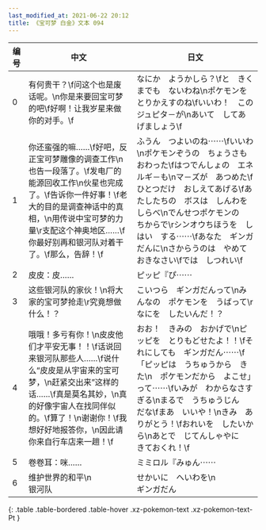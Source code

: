 ```yaml
---
last_modified_at: 2021-06-22 20:12
title: 《宝可梦 白金》文本 094
---
```

| 编号 | 中文 | 日文 |
| ---- | ---- | ---- |
| 0 | 有何贵干？\f问这个也是废话呢。\n你是来要回宝可梦的吧\f好啊！让我岁星来做你的对手。\f | なにか　ようかしら？\fと　きくまでも　ないわね\nポケモンを　とりかえすのね\fいいわ！　この　ジュピタ－が\nあいて　してあげましょう\f |
| 1 | 你还蛮强的嘛……\f好吧，反正宝可梦雕像的调查工作\n也告一段落了。\f发电厂的能源回收工作\n伙星也完成了。\f告诉你一件好事！\f老大的目的是调查神话中的真相，\n用传说中宝可梦的力量\r支配这个神奥地区……\f你最好别再和银河队对着干了。\f那么，告辞！\f | ふうん　つよいのね⋯⋯\fいいわ\nポケモンぞうの　ちょうさも　おわった\fはつでんしょの　エネルギ－も\nマ－ズが　あつめた\fひとつだけ　おしえてあげる\fあたしたちの　ボスは　しんわを　しらべ\nでんせつポケモンの　ちからで\rシンオウちほうを　しはい　する⋯⋯\fあなた　ギンガだんに\nさからうのは　やめておきなさい\fでは　しつれい\f |
| 2 | 皮皮：皮…… | ピッピ『ぴ⋯⋯ |
| 3 | 这些银河队的家伙！\n将大家的宝可梦抢走\r究竟想做什么！？ | こいつら　ギンガだんって\nみんなの　ポケモンを　うばって\rなにを　したいんだ！？ |
| 4 | 哦哦！多亏有你！\n皮皮他们才平安无事！！\f话说回来银河队那些人……\f说什么“皮皮是从宇宙来的宝可梦，\n赶紧交出来”这样的话……\f真是莫名其妙，\n真的好像宇宙人在找同伴似的。\f算了！\n谢谢你！\f我想好好地报答你，\n因此请你来自行车店来一趟！\f | おお！　きみの　おかげで\nピッピを　とりもどせたよ！！\fそれにしても　ギンガだん⋯⋯\f「ピッピは　うちゅうから　きた\n　ポケモンだから　よこせ」って⋯⋯\fいみが　わからなさすぎる\nまるで　うちゅうじん　だな\fまあ　いいや！\nきみ　ありがとう！\fおれいを　したいから\nあとで　じてんしゃやに　きておくれ！\f |
| 5 | 卷卷耳：咪…… | ミミロル『みゅん⋯⋯ |
| 6 | 维护世界的和平\n　　　　　　银河队 | せかいに　へいわを\n　　　　　　ギンガだん |
{: .table .table-bordered .table-hover .xz-pokemon-text .xz-pokemon-text-Pt }